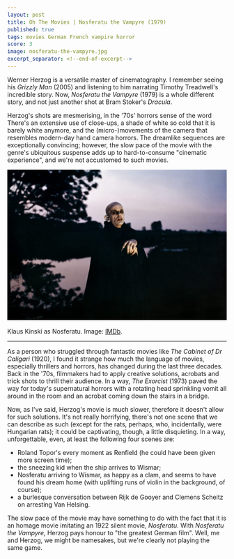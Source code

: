 ```yaml
---
layout: post
title: Oh The Movies | Nosferatu the Vampyre (1979)
published: true
tags: movies German French vampire horror
score: 3
image: nosferatu-the-vampyre.jpg
excerpt_separator: <!--end-of-excerpt-->
---
```

Werner Herzog is a versatile master of cinematography. I remember seeing his *Grizzly Man* (2005) and listening to him narrating Timothy Treadwell's incredible story. Now, *Nosferatu the Vampyre* (1979) is a whole different story, and not just another shot at Bram Stoker's *Dracula*.
<!--end-of-excerpt-->

Herzog's shots are mesmerising, in the '70s' horrors sense of the word There's an extensive use of close-ups, a shade of white so cold that it is barely white anymore, and the (micro-)movements of the camera that resembles modern-day hand camera horrors. The dreamlike sequences are exceptionally convincing; however, the slow pace of the movie with the genre's ubiquitous suspense adds up to hard-to-consume "cinematic experience", and we're not accustomed to such movies.

<p><img src="/assets/nosferatu-the-vampyre.jpg"></p>

<p>Klaus Kinski as Nosferatu. Image: <a href="https://www.imdb.com/title/tt0079641/mediaviewer/rm879112448/" target="_blank">IMDb</a>.</p>

<hr>

As a person who struggled through fantastic movies like *The Cabinet of Dr Caligari* (1920), I found it strange how much the language of movies, especially thrillers and horrors, has changed during the last three decades. Back in the '70s, filmmakers had to apply creative solutions, acrobats and trick shots to thrill their audience. In a way, *The Exorcist* (1973) paved the way for today's supernatural horrors with a rotating head sprinkling vomit all around in the room and an acrobat coming down the stairs in a bridge.

Now, as I've said, Herzog's movie is much slower, therefore it doesn't allow for such solutions. It's not really horrifying, there's not one scene that we can describe as such (except for the rats, perhaps, who, incidentally, were Hungarian rats); it could be captivating, though, a little disquieting. In a way, unforgettable, even, at least the following four scenes are:

<ul>
<li>Roland Topor's every moment as Renfield (he could have been given more screen time);</li>
<li>the sneezing kid when the ship arrives to Wismar;</li>
<li>Nosferatu arriving to Wismar, as happy as a clam, and seems to have found his dream home (with uplifting runs of violin in the background, of course);</li>
<li>a burlesque conversation between Rijk de Gooyer and Clemens Scheitz on arresting Van Helsing.</li>
</ul>

The slow pace of the movie may have something to do with the fact that it is an homage movie imitating an 1922 silent movie, *Nosferatu*. With *Nosferatu the Vampyre*, Herzog pays honour to "the greatest German film". Well, me and Herzog, we might be namesakes, but we're clearly not playing the same game.